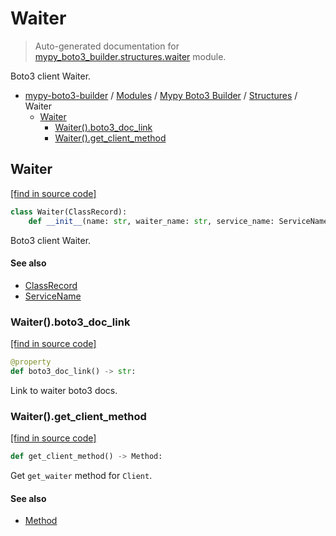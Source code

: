 # Waiter

> Auto-generated documentation for [mypy_boto3_builder.structures.waiter](https://github.com/vemel/mypy_boto3_builder/blob/master/mypy_boto3_builder/structures/waiter.py) module.

Boto3 client Waiter.

- [mypy-boto3-builder](../../README.md#mypy_boto3_builder) / [Modules](../../MODULES.md#mypy-boto3-builder-modules) / [Mypy Boto3 Builder](../index.md#mypy-boto3-builder) / [Structures](index.md#structures) / Waiter
    - [Waiter](#waiter)
        - [Waiter().boto3_doc_link](#waiterboto3_doc_link)
        - [Waiter().get_client_method](#waiterget_client_method)

## Waiter

[[find in source code]](https://github.com/vemel/mypy_boto3_builder/blob/master/mypy_boto3_builder/structures/waiter.py#L18)

```python
class Waiter(ClassRecord):
    def __init__(name: str, waiter_name: str, service_name: ServiceName):
```

Boto3 client Waiter.

#### See also

- [ClassRecord](class_record.md#classrecord)
- [ServiceName](../service_name.md#servicename)

### Waiter().boto3_doc_link

[[find in source code]](https://github.com/vemel/mypy_boto3_builder/blob/master/mypy_boto3_builder/structures/waiter.py#L36)

```python
@property
def boto3_doc_link() -> str:
```

Link to waiter boto3 docs.

### Waiter().get_client_method

[[find in source code]](https://github.com/vemel/mypy_boto3_builder/blob/master/mypy_boto3_builder/structures/waiter.py#L43)

```python
def get_client_method() -> Method:
```

Get `get_waiter` method for `Client`.

#### See also

- [Method](method.md#method)
